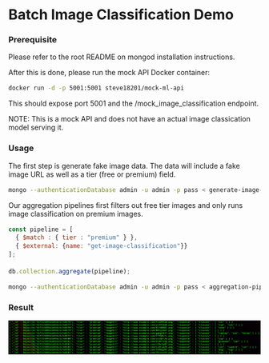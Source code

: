# Batch Image Classification Demo

### Prerequisite

Please refer to the root README on mongod installation instructions.

After this is done, please run the mock API Docker container:

```sh
docker run -d -p 5001:5001 steve18201/mock-ml-api
```

This should expose port 5001 and the /mock_image_classification endpoint.

NOTE: This is a mock API and does not have an actual image classication model serving it.

### Usage
The first step is generate fake image data. The data will include a fake image URL as well as a tier (free or premium) field.

```sh
mongo --authenticationDatabase admin -u admin -p pass < generate-image-url-data.js
```

Our aggregation pipelines first filters out free tier images and only runs image classification on premium images.


```javascript
const pipeline = [
  { $match : { tier : "premium" } },
  { $external: {name: "get-image-classification"}}
];

db.collection.aggregate(pipeline);
```

```sh
mongo --authenticationDatabase admin -u admin -p pass < aggregation-pipeline.js.js
```

### Result

![Alt text](./batch-example.png?raw=true "batch example")
